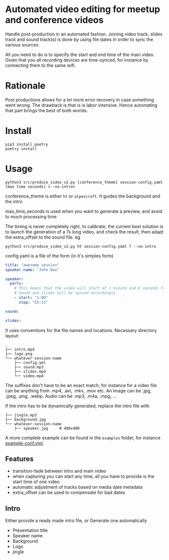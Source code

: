 # Automated video editing for meetup and conference videos
Handle post-production in an automated fashion. Joining video track, slides track and sound track(s) 
is done by using file dates in order to sync the various sources.

All you need to do is to specify the start and end time of the main video. Given that you all recording
devices are time-synced, for instance by connecting them to the same wifi.

# Rationale
Post productions allows for a lot more error recovery in case something went wrong.
The drawback is that is is labor intensive. Hence automating that part brings the best 
of both worlds.

# Install
    pip3 install poetry
    poetry install

# Usage 
    python3 src/produce_video_v2.py [conference_theme] session-config.yaml [max time seconds] <--no-intro>


conference_theme is either `ht` or `alpescraft`. It guides the background and the intro

max_time_seconds is used when you want to generate a preview, and avoid to much processing time

The timing is never completely right, to calibrate, the current best solution is to launch 
the generation of a 7s long video, and check the result, then adapt the extra_offset to the sound file. eg

    python3 src/produce_video_v2.py ht session-config.yaml 7 --no-intro


config.yaml is a file of the form (in it's simples form)

```yaml
title: "awesome session"
speaker_name: "John Doe"

speaker:
  parts:
    # This means that the video will start at 1 minute and 8 seconds from the start of the speaker video. 
    # Sound and slides will be synced accordingly. 
    - start: "1:08"
      stop: "55:15"

sound:

slides:
```

It uses conventions for the file names and locations. Necessary directory layout: 
```
.
├── intro.mp4       
├── logo.png
└── whatever-session-name
    ├── config.yml
    ├── sound.mp3
    ├── slides.mp4
    └── video.mp4
```
The suffixes don't have to be an exact match, for instance for a video file can be anything from .mp4, .avi, .mkv, .mov etc. An image can be .jpg, .jpeg, .png, .webp. Audio can be .mp3, .m4a, .mpg, ...

If the intro has to be dynamically generated, replace the intro file with 
```
├── jingle.mp3       
├── background.jpg  
└── whatever-session-name
    ├── speaker.jpg     # 400x400
```



A more complete example can be found in the `examples` folder, for instance [example-conf.yml](examples/example-conf.yml).

## Features
* transition-fade between intro and main video
* when capturing you can start any time, all you have to provide is the start time of one video
* automatic adjustment of tracks based on media date metadata
* extra_offset can be used to compensate for bad dates

## Intro
Either provide a ready made intro file, or
Generate one automatically 

* Presentation title
* Speaker name
* Background
* Logo
* jingle


